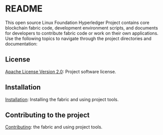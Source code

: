 # README
This open source Linux Foundation Hyperledger Project contains core blockchain fabric code, development environment scripts, and documents for developers to contribute fabric code or work on their own applications. Use the following topics to navigate through the project directories and documentation:

## License <a name="license"></a>
[Apache License Version 2.0](LICENSE): Project software license.

## Installation
[Installation](INSTALL.md): Installing the fabric and using project tools.

## Contributing to the project
[Contributing](CONTRIBUTING.md):  the fabric and using project tools.


